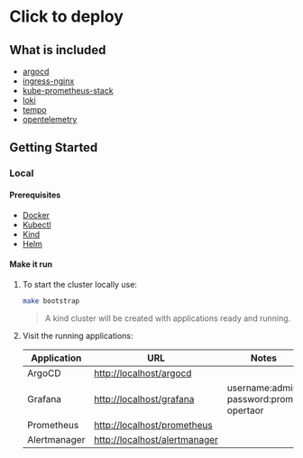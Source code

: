 # Click to deploy

## What is included

- [argocd](https://argo-cd.readthedocs.io/en/stable)
- [ingress-nginx](https://kubernetes.github.io/ingress-nginx)
- [kube-prometheus-stack](https://github.com/prometheus-operator/kube-prometheus)
- [loki](https://grafana.com/oss/loki)
- [tempo](https://grafana.com/oss/tempo)
- [opentelemetry](https://opentelemetry.io/)

## Getting Started

### Local

#### Prerequisites

- [Docker](https://www.docker.com)
- [Kubectl](https://kubernetes.io/docs/tasks/tools/#kubectl)
- [Kind](https://kind.sigs.k8s.io/docs/user/quick-start/#installing-with-a-package-manager)
- [Helm](https://helm.sh/docs/intro/install)

#### Make it run

1. To start the cluster locally use:

    ```bash
    make bootstrap
    ```

    >A kind cluster will be created with applications ready and running.

1. Visit the running applications:

    | Application | URL | Notes |
    |---|---|---|
    | ArgoCD | <http://localhost/argocd> |
    | Grafana | <http://localhost/grafana> | username:admin, password:prom-opertaor |
    | Prometheus | <http://localhost/prometheus> |
    | Alertmanager | <http://localhost/alertmanager> |
